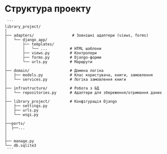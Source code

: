 # Структура проекту
<pre lang="text"><code> ``` 
library_project/
│
├── adapters/                 # Зовнішні адаптери (views, forms)
│   └── django_app/
│       ├── templates/
│       │   └── ...          # HTML шаблони
│       ├── views.py         # Контролери
│       ├── forms.py         # Django-форми
│       └── urls.py          # Маршрути
│
├── domain/                  # Домена логіка
│   ├── models.py            # Клас користувача, книги, замовлення
│   └── services.py          # Логіка замовлення книги
│
├── infrastructure/          # Робота з БД
│   └── repositories.py      # Адаптери для збереження/отримання даних
│
├── library_project/         # Конфігурація Django
│   ├── settings.py
│   ├── urls.py
│   └── wsgi.py
│
├──ports/
│  ├──...
│
│
├── manage.py
└── db.sqlite3
 ``` </code></pre>
